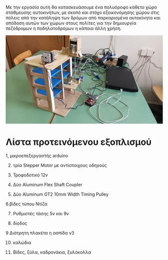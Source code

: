 Με την εργασία αυτή θα κατασκευάσουμε ένα πολυόροφο κάθετο χώρο στάθμευσης αυτοκινήτων, με σκοπό και στόχο εξοικονόμησης χώρου στις πόλεις από την κατάληψη των δρόμων από παρκαρισμένα αυτοκίνητα και απόδοση αυτών των χώρων στους πολίτες για την δημιουργία πεζόδρομων η ποδηλατοδρόμων η κάποια άλλη χρήση.

<img src = photo/IMG_120615.jpg width = 800>

# Λίστα προτεινόμενου εξοπλισμού 

1, μικροεπεξεργαστής arduino

2. τρία Stepper Motor με αντίστοιχους οδηγούς
 
3. Τροφοδοτικό 12v
 
4. Δύο Aluminum Flex Shaft Coupler
   
5. Δύο Aluminum GT2 10mm Width Timing Pulley
 
6.βίδες τύπου Ντίζα

7. Ρυθμιστές τάσης 5v και 9v
 
8. δίοδος
 
9 Διάτρητη πλακέτα η ασπίδα v3

10. καλώδια
 
11. Βίδες, ξύλα, καδρονάκια, ξυλόκολλα
